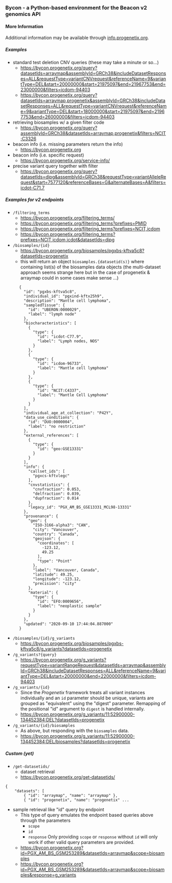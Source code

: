### Bycon - a Python-based environment for the Beacon v2 genomics API

#### More Information

Additional information may be available through [info.progenetix.org](https://info.progenetix.org/doc/bycon/byconplus.html).

##### Examples

* standard test deletion CNV queries (these may take a minute or so...)
  - <https://bycon.progenetix.org/query?datasetIds=arraymap&assemblyId=GRCh38&includeDatasetResponses=ALL&requestType=variantCNVrequest&referenceName=9&variantType=DEL&start=20000000&start=21975097&end=21967753&end=23000000&filters=icdom-94403>
  - <https://bycon.progenetix.org/query?datasetIds=arraymap,progenetix&assemblyId=GRCh38&includeDatasetResponses=ALL&requestType=variantCNVrequest&referenceName=9&variantType=DEL&start=18000000&start=21975097&end=21967753&end=26000000&filters=icdom-94403>
* retrieving biosamples w/ a given filter code
  - <https://bycon.progenetix.org/query?assemblyId=GRCh38&datasetIds=arraymap,progenetix&filters=NCIT:C3326>
* beacon info (i.e. missing parameters return the info)
  - <https://bycon.progenetix.org>
* beacon info (i.e. specific request)
  - <https://bycon.progenetix.org/service-info/>
* precise variant query together with filter
  - <https://bycon.progenetix.org/query?datasetIds=dipg&assemblyId=GRCh38&requestType=variantAlleleRequest&start=7577120&referenceBases=G&alternateBases=A&filters=icdot-C71.7>

##### Examples for v2 endpoints

* `/filtering_terms`
  - <https://bycon.progenetix.org/filtering_terms/>
  - <https://bycon.progenetix.org/filtering_terms?prefixes=PMID>
  - <https://bycon.progenetix.org/filtering_terms?prefixes=NCIT,icdom>
  - <https://bycon.progenetix.org/filtering_terms?prefixes=NCIT,icdom,icdot&datasetIds=dipg>
* `/biosamples/{id}`
  - <https://bycon.progenetix.org/biosamples/pgxbs-kftva5c8?datasetIds=progenetix>
  - this will return an object `biosamples.{datasetid(s)}` where containing list(s) of
  the biosamples data objects (the multi-dataset approach seems strange here but
  in the case of progenetix & arraymap could in some cases make sense ...)

```
      {
        "id": "pgxbs-kftva5c8",
        "individual_id": "pgxind-kftx25h9",
        "description": "Mantle cell lymphoma",
        "sampledTissue": {
          "id": "UBERON:0000029",
          "label": "lymph node"
        },
        "biocharacteristics": [
          {
            "type": {
              "id": "icdot-C77.9",
              "label": "Lymph nodes, NOS"
            }
          },
          {
            "type": {
              "id": "icdom-96733",
              "label": "Mantle cell lymphoma"
            }
          },
          {
            "type": {
              "id": "NCIT:C4337",
              "label": "Mantle Cell Lymphoma"
            }
          }
        ],
        "individual_age_at_collection": "P42Y",
        "data_use_conditions": {
          "id": "DUO:0000004",
          "label": "no restriction"
        },
        "external_references": [
          {
            "type": {
              "id": "geo:GSE13331"
            }
          }
        ],
        "info": {
          "callset_ids": [
            "pgxcs-kftvlegc"
          ],
          "cnvstatistics": {
            "cnvfraction": 0.053,
            "delfraction": 0.039,
            "dupfraction": 0.014
          },
          "legacy_id": "PGX_AM_BS_GSE13331_MCL98-13331"
        },
        "provenance": {
          "geo": {
            "ISO-3166-alpha3": "CAN",
            "city": "Vancouver",
            "country": "Canada",
            "geojson": {
              "coordinates": [
                -123.12,
                49.25
              ],
              "type": "Point"
            },
            "label": "Vancouver, Canada",
            "latitude": 49.25,
            "longitude": -123.12,
            "precision": "city"
          },
          "material": {
            "type": {
              "id": "EFO:0009656",
              "label": "neoplastic sample"
            }
          }
        },
        "updated": "2020-09-10 17:44:04.887000"
      }
```
* `/biosamples/{id}/g_variants`
  - <https://bycon.progenetix.org/biosamples/pgxbs-kftva5c8/g_variants?datasetIds=progenetix>
* `/g_variants?{query}`  
  - <https://bycon.progenetix.org/g_variants?requestType=variantRangeRequest&datasetIds=arraymap&assemblyId=GRCh38&includeDatasetResponses=ALL&referenceName=9&variantType=DEL&start=20000000&end=22000000&filters=icdom-94403>
* `/g_variants/{id}`    
  - Since the _Progenetix_ framework treats all variant instances individually
  and an `id` parameter should be unique, variants are grouped as "equivalent"
  using the "digest" parameter. Remapping of the positional "id" argument to `digest`
  is handled internally.
  - <https://bycon.progenetix.org/g_variants/11:52900000-134452384:DEL?datasetIds=progenetix>
* `/g_variants/{id}/biosamples`
  - As above, but responding with the `biosamples` data.
  - <https://bycon.progenetix.org/g_variants/11:52900000-134452384:DEL/biosamples?datasetIds=progenetix>
  
##### Custom (yet)

* `/get-datasetids/`
  - dataset retrieval
  - <https://bycon.progenetix.org/get-datasetids/>
```
{
    "datasets": [
        { "id": "arraymap", "name": "arraymap" },
        { "id": "progenetix", "name": "progenetix" ...
```
* sample retrieval like "id" query by endpoint
  - This type of query emulates the endpoint based queries above through the parameters
    * `scope`
    * `id`
    * `response`
    Only providing `scope` or `response` without `id` will only work if other valid
    query parameters are provided.
  - <https://bycon.progenetix.org?id=PGX_AM_BS_GSM253289&datasetIds=arraymap&scope=biosamples>
  - <https://bycon.progenetix.org?id=PGX_AM_BS_GSM253289&datasetIds=arraymap&scope=biosamples&response=g_variants>
